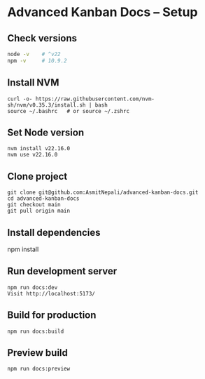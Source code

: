 # Advanced Kanban Docs – Setup

## Check versions
```bash
node -v    # ^v22
npm -v     # 10.9.2

```
## Install NVM
```
curl -o- https://raw.githubusercontent.com/nvm-sh/nvm/v0.35.3/install.sh | bash
source ~/.bashrc   # or source ~/.zshrc
```

## Set Node version
```
nvm install v22.16.0
nvm use v22.16.0
```

## Clone project
```
git clone git@github.com:AsmitNepali/advanced-kanban-docs.git
cd advanced-kanban-docs
git checkout main
git pull origin main
```

## Install dependencies
npm install

## Run development server
```
npm run docs:dev
Visit http://localhost:5173/
```

## Build for production
```
npm run docs:build
```

## Preview build
```
npm run docs:preview
```
